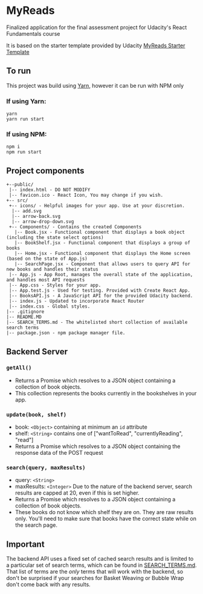 # MyReads
Finalized application for the final assessment project for Udacity's React Fundamentals course

It is based on the starter template provided by Udacity [MyReads Starter Template](https://github.com/udacity/reactnd-project-myreads-starter)

## To run
This project was build using [Yarn](https://yarnpkg.com/en/), however it can be run with NPM only

### If using Yarn:
```
yarn
yarn run start
```

### If using NPM:
```
npm i
npm run start
```

## Project components
```
+--public/    
 |-- index.html - DO NOT MODIFY
 |-- favicon.ico - React Icon, You may change if you wish.
+-- src/
 +-- icons/ - Helpful images for your app. Use at your discretion.
  |-- add.svg
  |-- arrow-back.svg
  |-- arrow-drop-down.svg
 +-- Components/ - Contains the created Components
   |-- Book.jsx - Functional component that displays a book object (including the state select options)
   |-- BookShelf.jsx - Functional component that displays a group of books
   |-- Home.jsx - Functional component that displays the Home screen (based on the state of App.js)
   |-- SearchPage.jsx - Component that allows users to query API for new books and handles their status
 |-- App.js - App Root, manages the overall state of the application, and handles most API requests
 |-- App.css - Styles for your app.
 |-- App.test.js - Used for testing. Provided with Create React App.
 |-- BooksAPI.js - A JavaScript API for the provided Udacity backend.
 |-- index.js - Updated to incorporate React Router
 |-- index.css - Global styles.
|-- .gitignore
|-- README.MD
|-- SEARCH_TERMS.md - The whitelisted short collection of available search terms
|-- package.json - npm package manager file.
```


## Backend Server

### `getAll()`
* Returns a Promise which resolves to a JSON object containing a collection of book objects.
* This collection represents the books currently in the bookshelves in your app.

### `update(book, shelf)`
* book: `<Object>` containing at minimum an `id` attribute
* shelf: `<String>` contains one of ["wantToRead", "currentlyReading", "read"]  
* Returns a Promise which resolves to a JSON object containing the response data of the POST request

### `search(query, maxResults)`
* query: `<String>`
* maxResults: `<Integer>` Due to the nature of the backend server, search results are capped at 20, even if this is set higher.
* Returns a Promise which resolves to a JSON object containing a collection of book objects.
* These books do not know which shelf they are on. They are raw results only. You'll need to make sure that books have the correct state while on the search page.

## Important
The backend API uses a fixed set of cached search results and is limited to a particular set of search terms, which can be found in [SEARCH_TERMS.md](SEARCH_TERMS.md). That list of terms are the _only_ terms that will work with the backend, so don't be surprised if your searches for Basket Weaving or Bubble Wrap don't come back with any results.
